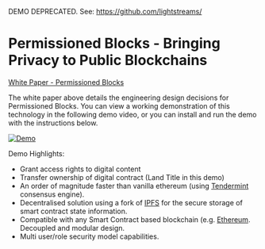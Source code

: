 DEMO DEPRECATED. See: https://github.com/lightstreams/

# Permissioned Blocks - Bringing Privacy to Public Blockchains

[White Paper - Permissioned Blocks](https://github.com/autocontracts/permissioned-blocks/blob/master/whitepaper.md) 

The white paper above details the engineering design decisions for Permissioned Blocks. You can view a working demonstration of this technology in the following demo video, or you can install and run the demo with the instructions below.

[![Demo](images/video-thumbnail.png)](https://www.youtube.com/watch?v=Zt9DIopmzbA)
<br>

Demo Highlights:

- Grant access rights to digital content   
- Transfer ownership of digital contract (Land Title in this demo)
- An order of magnitude faster than vanilla ethereum (using [Tendermint](https://tendermint.com/) consensus engine).
- Decentralised solution using a fork of [IPFS](https://ipfs.io/) for the secure storage of smart contract state information.
- Compatible with any Smart Contract based blockchain (e.g. [Ethereum](https://www.ethereum.org/). Decoupled and modular design.
- Multi user/role security model capabilities.  

